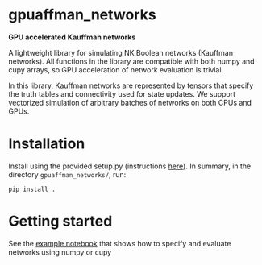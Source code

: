 # gpuaffman_networks
**GPU accelerated Kauffman networks**

A lightweight library for simulating NK Boolean networks (Kauffman networks). All functions in the library are compatible with both numpy and cupy arrays,
so GPU acceleration of network evaluation is trivial. 

In this library, Kauffman networks are represented by tensors that specify the truth tables and connectivity used for state updates. We support vectorized simulation
of arbitrary batches of networks on both CPUs and GPUs.

# Installation

Install using the provided setup.py (instructions [here](https://www.activestate.com/resources/quick-reads/how-to-manually-install-python-packages/)). In summary, in the directory ```gpuaffman_networks/```, run:

```console
pip install .
```

# Getting started

See the [example notebook](https://github.com/trevormccrt/gpuaffman_networks/blob/master/examples/ragged_network_properties.ipynb) that shows how to specify and evaluate networks using numpy or cupy
